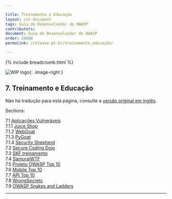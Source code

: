 ```yaml
---

title: Treinamento e Educação
layout: col-document
tags: Guia do Desenvolvedor do OWASP
contributors:
document: Guia do Desenvolvedor do OWASP
order: 29000
permalink: /release-pt-br/treinamento_educação/

---
```


{% include breadcrumb.html %}

<style type="text/css">
.image-right {
  height: 180px;
  display: block;
  margin-left: auto;
  margin-right: auto;
  float: right;
}
</style>

![WIP logo](../../../assets/images/dg_wip.png "Trabalho em andamento"){: .image-right }

## 7. Treinamento e Educação

Não há tradução para esta página, consulte a [versão original em inglês][release0900].

Sections:  

7.1 [Aplicações Vulneráveis](01-vulnerable-apps/toc.md)  
7.1.1 [Juice Shop](01-vulnerable-apps/01-juice-shop.md)  
7.1.2 [WebGoat](01-vulnerable-apps/02-webgoat.md)  
7.1.3 [PyGoat](01-vulnerable-apps/03-pygoat.md)  
7.1.4 [Security Shepherd](01-vulnerable-apps/04-security-shepherd.md)  
7.2 [Secure Coding Dojo](02-secure-coding-dojo.md)  
7.3 [SKF treinamento](03-skf.md)  
7.4 [SamuraiWTF](04-samurai-wtf.md)  
7.5 [Projeto OWASP Top 10](05-top-ten.md)  
7.6 [Mobile Top 10](06-mobile-top-ten.md)  
7.7 [API Top 10](07-api-top-ten.md)  
7.8 [WrongSecrets](08-wrongsecrets.md)  
7.9 [OWASP Snakes and Ladders](09-snakes-ladders.md)  

----

[release0900]: https://github.com/OWASP/www-project-developer-guide/blob/main/draft/09-training-education/toc.md
